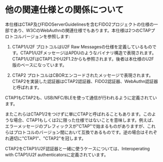 # 他の関連仕様との関係について
本仕様はCTAP及びFIDOServerGuidelinesを含むFIDO2プロジェクトの仕様の一部であり、W3CのWebAuthnの関連仕様でもあります。本仕様は2つのCTAPプロトコルバージョンを参照します:

1. CTAP1/U2F プロトコルはU2F Raw Messagesの仕様を定義しているものです。CTAP1/U2FメッセージはAPDUのようなバイナリ構造で表現されます。CTAP1/U2FはCTAP1.2やU2F1.2からも参照されます。後者は本仕様のU2F版のベースになっています。

2. CTAP2 プロトコルはCBORエンコードされたメッセージで表現されます。CTAP2を実装した認証器はCTAP2認証器、FIDO2認証器、WebAuthn認証器と呼ばれます。

CTAP1もCTAP2も、USB/NFC/BLEを使って通信が行われるように定義されています。

またこれらはCTAP1/2をつけずに単にCTAPと呼ばれることもあります。このような場合、CTAP1もしくは2に限った仕様ではないことを意味します。例えば、エラーメッセージのプレフィックスが"CTAP"で始まるものがありますが、これらはプロトコルのバージョン間において互換であるものです。逆の場合はそれぞれ適切に"CTAP1"、"CTAP2"を冠します。

CTAP2をCTAP1/U2F認証器と一緒に使うケースについては、Interoperating with CTAP1/U2f authenticatorsに定義されています。
